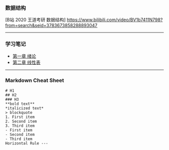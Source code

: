 ### 数据结构
[B站 2020 王道考研 数据结构]  https://www.bilibili.com/video/BV1b7411N798?from=search&seid=3783673858288893047

---

### 学习笔记
- [第一章 绪论](https://github.com/kang3889631/DataStructure/issues/1#issue-731965426)
- [第二章 线性表](https://github.com/kang3889631/DataStructure/issues/2#issue-732866321)



---
### Markdown Cheat Sheet
```
# H1
## H2
### H3
**bold text**
*italicized text*
> blockquote
1. First item
2. Second item
3. Third item
- First item
- Second item
- Third item
Horizontal Rule ---
```
